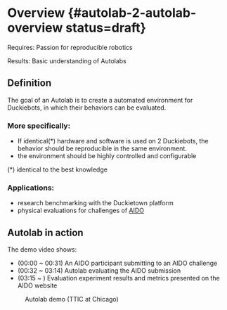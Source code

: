 # Overview {#autolab-2-autolab-overview status=draft}

<div class='requirements' markdown="1">

Requires: Passion for reproducible robotics

Results: Basic understanding of Autolabs

</div>


## Definition

The goal of an Autolab is to create a automated environment for Duckiebots, in which their behaviors can be evaluated.

### More specifically:

- If identical(*) hardware and software is used on 2 Duckiebots, the behavior should be reproducible in the same environment.
- the environment should be highly controlled and configurable

(*) identical to the best knowledge

### Applications:

- research benchmarking with the Duckietown platform
- physical evaluations for challenges of [AIDO](+AIDO#book)


## Autolab in action

The demo video shows:

- (00:00 ~ 00:31) An AIDO participant submitting to an AIDO challenge
- (00:32 ~ 03:14) Autolab evaluating the AIDO submission
- (03:15 ~      ) Evaluation experiment results and metrics presented on the AIDO website

<figure id="autolab2-demo">
	<figcaption>Autolab demo (TTIC at Chicago)</figcaption>
	<dtvideo src="vimeo:561305335"/>
</figure>

